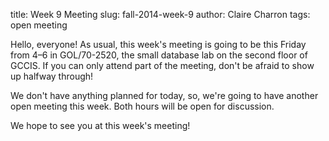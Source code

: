 title: Week 9 Meeting
slug: fall-2014-week-9
author: Claire Charron
tags: open meeting

Hello, everyone! As usual, this week's meeting is going to be this Friday from 4–6 in GOL/70-2520, the small database lab on the second floor of GCCIS. If you can only attend part of the meeting, don't be afraid to show up halfway through!

We don't have anything planned for today, so, we're going to have another open meeting this week. Both hours will be open for discussion.

We hope to see you at this week's meeting!
